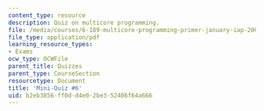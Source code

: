 ```yaml
---
content_type: resource
description: Quiz on multicore programming.
file: /media/courses/6-189-multicore-programming-primer-january-iap-2007/b2eb3856ff0dd4e02be352406f64a666_quiz6.pdf
file_type: application/pdf
learning_resource_types:
- Exams
ocw_type: OCWFile
parent_title: Quizzes
parent_type: CourseSection
resourcetype: Document
title: 'Mini-Quiz #6'
uid: b2eb3856-ff0d-d4e0-2be3-52406f64a666
---
```


